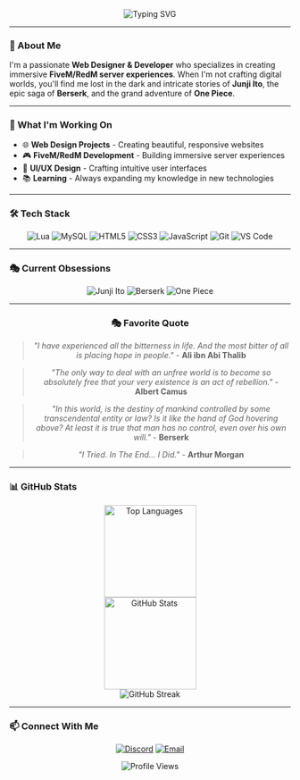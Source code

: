 <div align="center">
  <img src="https://readme-typing-svg.herokuapp.com?font=Fira+Code&size=22&duration=3000&pause=1000&color=7B68EE&center=true&vCenter=true&width=700&lines=Hello%2C+Moodasucka..;.;..;...;I+love+CAT;CAT+is+my+G..;.;..;...;&animation=fade" alt="Typing SVG" />
</div>


---

### 🎨 About Me

I'm a passionate **Web Designer & Developer** who specializes in creating immersive **FiveM/RedM server experiences**. When I'm not crafting digital worlds, you'll find me lost in the dark and intricate stories of **Junji Ito**, the epic saga of **Berserk**, and the grand adventure of **One Piece**.

---

### 🎯 What I'm Working On

- 🌐 **Web Design Projects** - Creating beautiful, responsive websites
- 🎮 **FiveM/RedM Development** - Building immersive server experiences
- 🎨 **UI/UX Design** - Crafting intuitive user interfaces
- 📚 **Learning** - Always expanding my knowledge in new technologies

---

### 🛠️ Tech Stack

<div align="center">
  
![Lua](https://img.shields.io/badge/-Lua-2C2D72?style=for-the-badge&logo=lua&logoColor=white)
![MySQL](https://img.shields.io/badge/-MySQL-4479A1?style=for-the-badge&logo=mysql&logoColor=white)
![HTML5](https://img.shields.io/badge/-HTML5-E34F26?style=for-the-badge&logo=html5&logoColor=white)
![CSS3](https://img.shields.io/badge/-CSS3-1572B6?style=for-the-badge&logo=css3&logoColor=white)
![JavaScript](https://img.shields.io/badge/-JavaScript-F7DF1E?style=for-the-badge&logo=javascript&logoColor=black)
![Git](https://img.shields.io/badge/-Git-F05032?style=for-the-badge&logo=git&logoColor=white)
![VS Code](https://img.shields.io/badge/-VS%20Code-007ACC?style=for-the-badge&logo=visual-studio-code&logoColor=white)

</div>

---

### 🎭 Current Obsessions

<div align="center">
  
![Junji Ito](https://img.shields.io/badge/-Junji%20Ito-000000?style=for-the-badge&logo=book&logoColor=white)
![Berserk](https://img.shields.io/badge/-Berserk-8B0000?style=for-the-badge&logo=book&logoColor=white)
![One Piece](https://img.shields.io/badge/-One%20Piece-FF6B35?style=for-the-badge&logo=book&logoColor=white)

</div>

---

<div align="center">
  
### 🎭 Favorite Quote
  
> *"I have experienced all the bitterness in life. And the most bitter of all is placing hope in people."* - **Ali ibn Abi Thalib**

> *"The only way to deal with an unfree world is to become so absolutely free that your very existence is an act of rebellion."* - **Albert Camus**

> *"In this world, is the destiny of mankind controlled by some transcendental entity or law? Is it like the hand of God hovering above? At least it is true that man has no control, even over his own will."* - **Berserk**

> *"I Tried. In The End... I Did."* - **Arthur Morgan**

</div>

---

### 📊 GitHub Stats

<div align="center">
  <img src="https://github-readme-stats.vercel.app/api/top-langs/?username=ADOREST&layout=compact&theme=tokyonight&hide_border=true" alt="Top Languages" height="165" />
</div>

<div align="center">
  <img src="https://github-readme-stats.vercel.app/api?username=ADOREST&show_icons=true&theme=tokyonight&hide_border=true&count_private=true" alt="GitHub Stats" height="165" />
</div>

<div align="center">
  <img src="https://streak-stats.demolab.com?user=ADOREST&theme=tokyonight&hide_border=true" alt="GitHub Streak" />
</div>

---

### 📫 Connect With Me

<div align="center">
  
[![Discord](https://img.shields.io/badge/-Discord-5865F2?style=for-the-badge&logo=discord&logoColor=white)](https://discord.gg/3AKAeVKp5v)
[![Email](https://img.shields.io/badge/-Email-D14836?style=for-the-badge&logo=gmail&logoColor=white)](https://mail.google.com/mail/?view=cm&fs=1&to=littlealibusiness@gmail.com)

<img src="https://komarev.com/ghpvc/?username=ADOREST&style=flat-square&color=8B5CF6" alt="Profile Views" />

</div>











